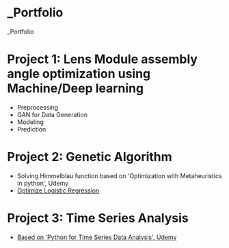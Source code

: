 # _Portfolio
_Portfolio

# Project 1: Lens Module assembly angle optimization using Machine/Deep learning
* Preprocessing
* GAN for Data Generation
* Modeling
* Prediction

# Project 2: Genetic Algorithm
* Solving Himmelblau function based on 'Optimization with Metaheuristics in python', Udemy
* [Optimize Logistic Regression](https://github.com/ilvnax24er/Genetic_Algorithm/tree/main)

# Project 3: Time Series Analysis
* [Based on 'Python for Time Series Data Analysis', Udemy](https://github.com/ilvnax24er/Time_Series_Data_Analysis)
